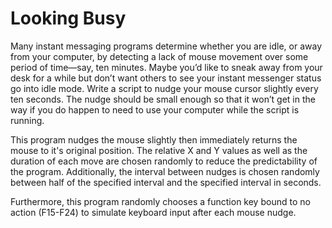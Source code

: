 # Looking Busy

Many instant messaging programs determine whether you are idle, or away from your computer, by detecting a lack of mouse movement over some period of time—say, ten minutes. Maybe you’d like to sneak away from your desk for a while but don’t want others to see your instant messenger status go into idle mode. Write a script to nudge your mouse cursor slightly every ten seconds. The nudge should be small enough so that it won’t get in the way if you do happen to need to use your computer while the script is running.

This program nudges the mouse slightly then immediately returns the mouse to it's original position. The relative X and Y values as well as the duration of each move are chosen randomly to reduce the predictability of the program. Additionally, the interval between nudges is chosen randomly between half of the specified interval and the specified interval in seconds. 

Furthermore, this program randomly chooses a function key bound to no action (F15-F24) to simulate keyboard input after each mouse nudge.
